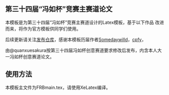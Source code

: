 ## 第三十四届“冯如杯”竞赛主赛道论文

本模板是为第三十四届“冯如杯”竞赛主赛道设计的Latex模板，基于以下作品
改进而来，将作为官方模板供同学们使用。

后续更新请关注[发布仓库](https://github.com/Hello-2073/The-33rd-Fengru-Cup-Template)，感谢本模板历届作者[Somedaywilld](https://github.com/Somedaywilldo/Someday-XeLaTex-Template)，[cpfy](https://github.com/cpfy/FRB_template.git)，

由@quanxuesakura按第三十四届冯如杯创意赛道要求修改后发布，内含本人大一冯如杯创意赛道论文。
## 使用方法
本模板主文件为FRBmain.tex，请使用XeLatex编译。

